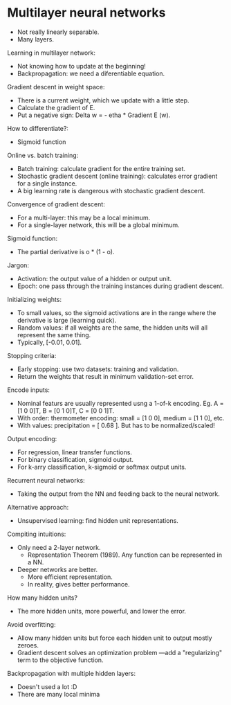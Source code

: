 # Multilayer neural networks

* Not really linearly separable.
* Many layers.

Learning in multilayer network:
* Not knowing how to update at the beginning!
* Backpropagation: we need a diferentiable equation.

Gradient descent in weight space:
* There is a current weight, which we update with a little step.
* Calculate the gradient of E.
* Put a negative sign: Delta w = - etha * Gradient E (w).

How to differentiate?:
* Sigmoid function

Online vs. batch training:
* Batch training: calculate gradient for the entire training set.
* Stochastic gradient descent (online training): calculates error gradient for a single instance.
* A big learning rate is dangerous with stochastic gradient descent.

Convergence of gradient descent:
* For a multi-layer: this may be a local minimum.
* For a single-layer network, this will be a global minimum.

Sigmoid function:
* The partial derivative is o * (1 - o).

Jargon:
* Activation: the output value of a hidden or output unit.
* Epoch: one pass through the training instances during gradient descent.

Initializing weights:
* To small values, so the sigmoid activations are in the range where the derivative is large (learning quick).
* Random values: if all weights are the same, the hidden units will all represent the same thing.
* Typically, [-0.01, 0.01].

Stopping criteria:
* Early stopping: use two datasets: training and validation. 
* Return the weights that result in minimum validation-set error.

Encode inputs:
* Nominal featurs are usually represented usng a 1-of-k encoding. Eg. A = [1 0 0]T, B = [0 1 0]T, C = [0 0 1]T.
* With order: thermometer encoding: small = [1 0 0], medium = [1 1 0], etc.
* With values: precipitation = [ 0.68 ]. But has to be normalized/scaled!

Output encoding:
* For regression, linear transfer functions.
* For binary classification, sigmoid output.
* For k-arry classification, k-sigmoid or softmax output units.

Recurrent neural networks:
* Taking the output from the NN and feeding back to the neural network.

Alternative approach:
* Unsupervised learning: find hidden unit representations.

Compiting intuitions:
* Only need a 2-layer network.
    * Representation Theorem (1989). Any function can be represented in a NN.
* Deeper networks are better.
    * More efficient representation.
    * In reality, gives better performance.

How many hidden units?
* The more hidden units, more powerful, and lower the error.

Avoid overfitting:
* Allow many hidden units but force each hidden unit to output mostly zeroes.
* Gradient descent solves an optimization problem —add a "regularizing" term to the objective function.

Backpropagation with multiple hidden layers:
* Doesn't used a lot :D
* There are many local minima